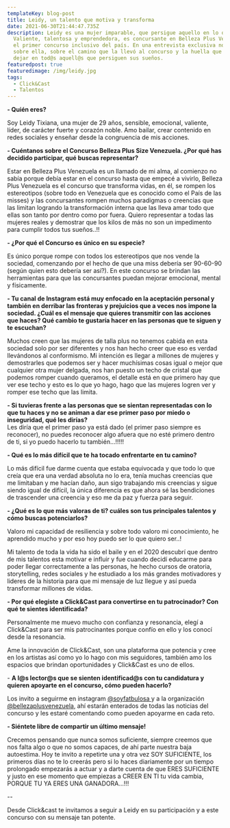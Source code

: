 ```yaml
---
templateKey: blog-post
title: Leidy, un talento que motiva y transforma
date: 2021-06-30T21:44:47.735Z
description: Leidy es una mujer imparable, que persigue aquello en lo que cree.
  Valiente, talentosa y emprendedora, es concursante en Belleza Plus Venezuela,
  el primer concurso inclusivo del país. En una entrevista exclusiva nos cuenta
  sobre ella, sobre el camino que la llevó al concurso y la huella que quiere
  dejar en tod@s aquell@s que persiguen sus sueños.
featuredpost: true
featuredimage: /img/leidy.jpg
tags:
  - Click&Cast
  - Talentos
---
```

<!--StartFragment-->

**\- Quién eres?**

Soy Leidy Tixiana, una mujer de 29 años, sensible, emocional, valiente, líder, de carácter fuerte y corazón noble. Amo bailar, crear contenido en redes sociales y enseñar desde la congruencia de mis acciones.

**\- Cuéntanos sobre el Concurso Belleza Plus Size Venezuela. ¿Por qué has decidido participar, qué buscas representar?**

Estar en Belleza Plus Venezuela es un llamado de mi alma, al comienzo no sabía porque debía estar en el concurso hasta que empecé a vivirlo, Belleza Plus Venezuela es el concurso que transforma vidas, en él, se rompen los estereotipos (sobre todo en Venezuela que es conocido como el País de las misses) y las concursantes rompen muchos paradigmas o creencias que las limitan logrando la transformación interna que las lleva amar todo que ellas son tanto por dentro como por fuera. Quiero representar a todas las mujeres reales y demostrar que los kilos de más no son un impedimento para cumplir todos tus sueños..!!

**\- ¿Por qué el Concurso es único en su especie?**

Es único porque rompe con todos los estereotipos que nos vende la sociedad, comenzando por el hecho de que una miss debería ser 90-60-90 (según quien esto debería ser así?). En este concurso se brindan las herramientas para que las concursantes puedan mejorar emocional, mental y físicamente.

**\- Tu canal de Instagram está muy enfocado en la aceptación personal y también en derribar las fronteras y prejuicios que a veces nos impone la sociedad. ¿Cuál es el mensaje que quieres transmitir con las acciones que haces? Qué cambio te gustaría hacer en las personas que te siguen y te escuchan?**

Muchos creen que las mujeres de talla plus no tenemos cabida en esta sociedad solo por ser diferentes y nos han hecho creer que eso es verdad llevándonos al conformismo. Mi intención es llegar a millones de mujeres y demostrarles que podemos ser y hacer muchísimas cosas igual o mejor que cualquier otra mujer delgada, nos han puesto un techo de cristal que podemos romper cuando queramos, el detalle está en que primero hay que ver ese techo y esto es lo que yo hago, hago que las mujeres logren ver y romper ese techo que las limita.

**\- Si tuvieras frente a las personas que se sientan representadas con lo que tu haces y no se animan a dar ese primer paso por miedo o inseguridad,  qué les dirías?**\
Les diría que el primer paso ya está dado (el primer paso siempre es reconocer), no puedes reconocer algo afuera que no esté primero dentro de ti, si yo puedo hacerlo tu también...!!!!!

**\- Qué es lo más difícil que te ha tocado enfrentarte en tu camino?**

Lo más difícil fue darme cuenta que estaba equivocada y que todo lo que creía que era una verdad absoluta no lo era, tenía muchas creencias que me limitaban y me hacían daño, aun sigo trabajando mis creencias y sigue siendo igual de difícil, la única diferencia es que ahora sé las bendiciones de trascender una creencia y eso me da paz y fuerza para seguir.

**\- ¿Qué es lo que más valoras de ti? cuáles son tus principales talentos y cómo buscas potenciarlos?**

Valoro mi capacidad de resiliencia y sobre todo valoro mi conocimiento, he aprendido mucho y por eso hoy puedo ser lo que quiero ser..!

Mi talento de toda la vida ha sido el baile y en el 2020 descubrí que dentro de mis talentos esta motivar e influir y fue cuando decidí educarme para poder llegar correctamente a las personas, he hecho cursos de oratoria, storytelling, redes sociales y he estudiado a los más grandes motivadores y lideres de la historia para que mi mensaje de luz llegue y así pueda transformar millones de vidas.

**\- Por qué elegiste a Click&Cast para convertirse en tu patrocinador? Con qué te sientes identificada?**

Personalmente me muevo mucho con confianza y resonancia, elegí a Click&Cast para ser mis patrocinantes porque confío en ello y los conocí desde la resonancia.

Ame la innovación de Click&Cast, son una plataforma que potencia y cree en los artistas así como yo lo hago con mis seguidores, también amo los espacios que brindan oportunidades y Click&Cast es uno de ellos.

\- **A l@s lector@s que se sienten identificad@s con tu candidatura y quieren apoyarte en el concurso, cómo pueden hacerlo?**

Los invito a seguirme en instagram [@soyfatbulosa ](https://www.instagram.com/soyfatbulosa/)y a la organización [@bellezaplusvenezuela](https://www.instagram.com/bellezaplusvenezuela/), ahí estarán enterados de todas las noticias del concurso y les estaré comentando como pueden apoyarme en cada reto.

**\- Siéntete libre de compartir un último mensaje!**

Crecemos pensando que nunca somos suficiente, siempre creemos que nos falta algo o que no somos capaces, de ahí parte nuestra baja autoestima. Hoy te invito a repetirte una y otra vez SOY SUFICIENTE, los primeros días no te lo creerás pero si lo haces diariamente por un tiempo prolongado empezarás a actuar y a darte cuenta de que ERES SUFICIENTE y justo en ese momento que empiezas a CREER EN TI tu vida cambia, PORQUE TU YA ERES UNA GANADORA...!!!

\--

Desde Click&cast te invitamos a seguir a Leidy en su participación y a este concurso con su mensaje tan potente.

<!--EndFragment-->